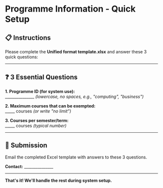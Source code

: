 # Programme Information - Quick Setup

## 📋 Instructions
Please complete the **Unified format template.xlsx** and answer these 3 quick questions:

---

## ❓ 3 Essential Questions

**1. Programme ID (for system use):**  
_______________ *(lowercase, no spaces, e.g., "computing", "business")*

**2. Maximum courses that can be exempted:**  
_____ courses *(or write "no limit")*

**3. Courses per semester/term:**  
_____ courses *(typical number)*

---

## 📧 Submission
Email the completed Excel template with answers to these 3 questions.

**Contact:** _______________

---

**That's it! We'll handle the rest during system setup.**